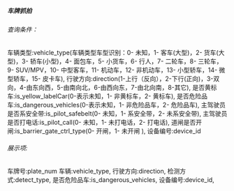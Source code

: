 ##### 车牌抓拍
###### 查询条件：
车辆类型:vehicle_type(车辆类型车型识别：0- 未知，1- 客车(大型)，2- 货车(大型)，3- 轿车(小型)，4- 面包车，5- 小货车，6- 行人，7- 二轮车，8- 三轮车，9- SUV/MPV，10- 中型客车，11- 机动车，12- 非机动车，13- 小型轿车，14- 微型轿车，15- 皮卡车),
行驶方向:direction(1-上行（反向），2-下行(正向)，3-双向，4-由东向西，5-由南向北，6-由西向东，7-由北向南，8-其它),
是否黄标车:is_yellow_labelCar(0-表示未知，1- 非黄标车，2- 黄标车),
是否危险品车:is_dangerous_vehicles(0-表示未知，1- 非危险品车，2- 危险品车),
主驾驶员是否系安全带:is_pilot_safebelt(0- 未知，1- 系安全带，2- 未系安全带),
主驾驶员是否打电话:is_pilot_call(0- 未知，1- 未打电话，2- 打电话),
道闸是否开闸:is_barrier_gate_ctrl_type(0- 开闸，1- 未开闸 ),
设备编号:device_id
###### 展示项:
车牌号:plate_num
车辆:vehicle_type,
行驶方向:direction,
检测方式:detect_type,
是否危险品车:is_dangerous_vehicles,
设备编号:device_id,

